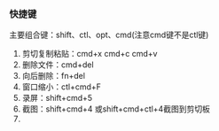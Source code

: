 ### 快捷键

主要组合键：shift、ctl、opt、cmd(注意cmd键不是ctl键)

1. 剪切复制粘贴：cmd+x cmd+c cmd+v 
2. 删除文件：cmd+del
3. 向后删除：fn+del
4. 窗口缩小：ctl+cmd+F
5. 录屏：shift+cmd+5
6. 截图：shift+cmd+4 或shift+cmd+ctl+4截图到剪切板
7. 







